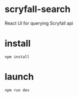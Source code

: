 # scryfall-search
React UI for querying Scryfall api

# install
`npm install`

# launch
`npm run dev`
